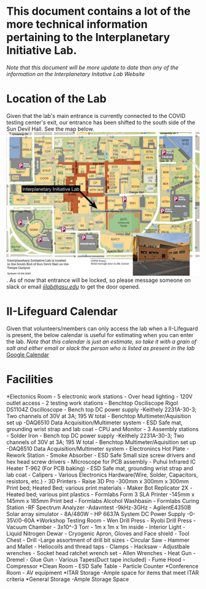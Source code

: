 # This document contains a lot of the more technical information pertaining to the Interplanetary Initiative Lab.
*Note that this document will be more update to date than any of the information on the Interplanetary Initative Lab Website*

# Location of the Lab
Given that the lab's main entrance is currently connected to the COVID testing center's exit, our entrance has been shifted to the south side of the Sun Devil Hall. See the map below.
![map missing](images/IILab_Location_Map_2021.jpg).
<a/>
As of now that entrance will be locked, so please message someone on slack or email *iilab@asu.edu* to get the door opened.

# II-Lifeguard Calendar
Given that volunteers/members can only access the lab when a II-Lifeguard is present, the below calendar is useful for estimating when you can enter the lab. *Note that this calendar is just an estimate, so take it with a grain of salt and either email or slack the person who is listed as present in the lab*
[Google Calendar](https://calendar.google.com/calendar/u/2?cid=Y19zcWNpdXFhb2RxM3Q1aGU1MHIxNzc3Zm9wa0Bncm91cC5jYWxlbmRhci5nb29nbGUuY29t)

# Facilities
*Electonics Room
	- 5 electronic work stations
		- Over head lighting 
		- 120V outlet access
	- 2 testing work stations
		- Benchtop Osciliscope
			Rigol DS1104Z Oscilloscope
		- Bench top DC power supply
			-Keithely 2231A-30-3; Two channels of 30V at 3A; 195 W total
		- Benchtop Multimeter/Aquisition set up
			-DAQ6510 Data Acquisition/Multimeter system
		- ESD Safe mat, grounding wrist strap and lab coat
		- CPU and Monitor
	- 3 Assembly stations 
		- Solder Iron
		- Bench top DC power supply
			-Keithely 2231A-30-3; Two channels of 30V at 3A; 195 W total
		- Benchtop Multimeter/Aquisition set up
			-DAQ6510 Data Acquisition/Multimeter system
		- Electronincs Hot Plate
		- Rework Station
		- Smoke Absorber
		- ESD Safe Small size screw drivers and hex head screw drivers
		- MIcroscope for PCB assembly
		- Puhui Infrared IC Heater T-962 (For PCB baking)
		- ESD Safe mat, grounding wrist strap and lab coat
		- Calipers
		- Various Electronics Hardware(Wire, Solder, Capacitors, resistors, etc.)
	- 3D Printers
		- Raise 3D Pro
			-300mm x 300mm x 300mm Print bed; Heated Bed; various print materials
		- Maker Bot Replicator 2X
			-Heated bed; various pint plastics
		- Formlabs Form 3 SLA Printer
			-145mm x 145mm x 185mm Print bed
		- Formlabs Alcohol Washbasin
		- Formlabs Curing Station
	-RF Spectrum Analyzer
		-Adavntest 
		-9kHz-3GHz
	- AgilentE4350B Solar array simulator 
		- 8A/480W
	- HP 6637A System DC Power Supply
		-0-35V/0-60A
*Workshop Testing Room
	- Wen Drill Press
	- Ryobi Drill Press 
	- Vacuum Chamber
		- 3x10^-3 Torr
		- 1m x 1m x 1m inside
		- Interior Light
	- Liquid Nitrogen Dewar
		- Cryogenic Apron, Gloves and Face shield
	- Tool Chest
		- Drill
			-Large assortment of drill bit sizes
		- Circular Saw
		- Hammer and Mallet
		- Heliocoils and thread taps
		- Clamps
		- Hacksaw
		- Adjustbale wrenches
		- Socket head ratchet wrench set
		- Allen Wrenches
		- Heat Gun
		- Dremel
		- Glue Gun
		- Various Tapes(Duct tape included)
		- Fume Hood
		- Compressor
*Clean Room
	- ESD Safe Table
	- Particle Counter
*Conference Room
	- AV equipment 
*ITAR Storage
	-Ample space for items that meet ITAR criteria
*General Storage
	-Ample Storage Space
